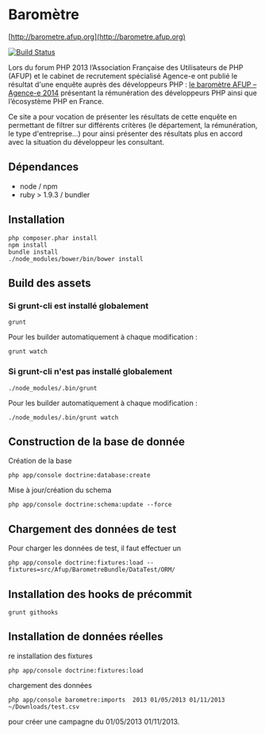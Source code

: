 Baromètre
=========

[http://barometre.afup.org](http://barometre.afup.org)

[![Build Status](https://secure.travis-ci.org/afup/barometre.png?branch=master)](http://travis-ci.org/afup/barometre)

Lors du forum PHP 2013 l’Association Française des Utilisateurs de PHP (AFUP) et le cabinet de recrutement spécialisé Agence-e ont publié le résultat d'une enquête auprès des développeurs PHP : [le baromètre AFUP – Agence-e 2014](http://afup.org/docs/barometre/Barometre-AFUP-Agence-e-2014-Les-salaires-de-l-ecosysteme-PHP-en-France.pdf) présentant la rémunération des développeurs PHP ainsi que l’écosystème PHP en France.

Ce site a pour vocation de présenter les résultats de cette enquête en permettant de filtrer sur différents critères (le département, la rémunération, le type d'entreprise...) pour ainsi présenter des résultats plus en accord avec la situation du développeur les consultant.


Dépendances
-----------

* node / npm
* ruby > 1.9.3 / bundler

Installation
------------

```
php composer.phar install
npm install
bundle install
./node_modules/bower/bin/bower install
```

Build des assets
----------------

### Si grunt-cli est installé globalement

```
grunt
```

Pour les builder automatiquement à chaque modification :

```
grunt watch
```

### Si grunt-cli n'est pas installé globalement

```
./node_modules/.bin/grunt
```

Pour les builder automatiquement à chaque modification :

```
./node_modules/.bin/grunt watch
```

Construction de la base de donnée
---------------------------------

Création de la base
```
php app/console doctrine:database:create
```

Mise à jour/création du schema
```
php app/console doctrine:schema:update --force
```

Chargement des données de test
------------------------------

Pour charger les données de test, il faut effectuer un

```
php app/console doctrine:fixtures:load --fixtures=src/Afup/BarometreBundle/DataTest/ORM/
```


Installation des hooks de précommit
-----------------------------------

```
grunt githooks
```

Installation de données réelles
-------------------------------

re installation des fixtures

```
php app/console doctrine:fixtures:load
```

chargement des données

```
php app/console barometre:imports  2013 01/05/2013 01/11/2013  ~/Downloads/test.csv
```

pour créer une campagne du 01/05/2013 01/11/2013.
